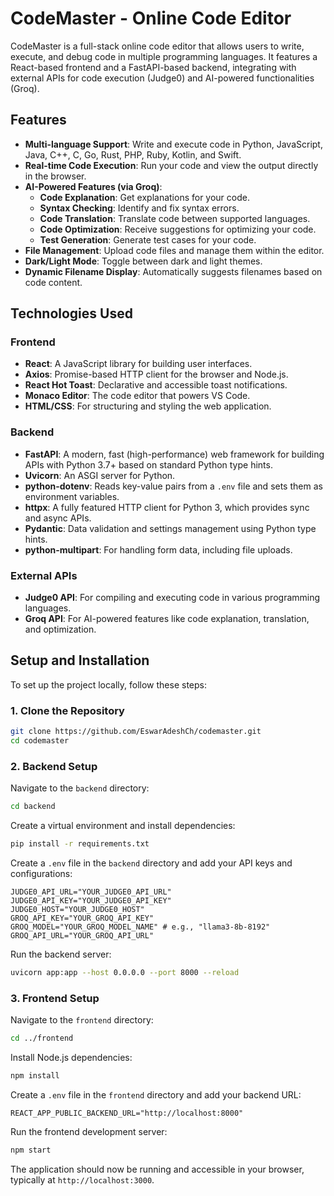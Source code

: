 # CodeMaster - Online Code Editor

CodeMaster is a full-stack online code editor that allows users to write, execute, and debug code in multiple programming languages. It features a React-based frontend and a FastAPI-based backend, integrating with external APIs for code execution (Judge0) and AI-powered functionalities (Groq).

## Features

- **Multi-language Support**: Write and execute code in Python, JavaScript, Java, C++, C, Go, Rust, PHP, Ruby, Kotlin, and Swift.
- **Real-time Code Execution**: Run your code and view the output directly in the browser.
- **AI-Powered Features (via Groq)**:
    - **Code Explanation**: Get explanations for your code.
    - **Syntax Checking**: Identify and fix syntax errors.
    - **Code Translation**: Translate code between supported languages.
    - **Code Optimization**: Receive suggestions for optimizing your code.
    - **Test Generation**: Generate test cases for your code.
- **File Management**: Upload code files and manage them within the editor.
- **Dark/Light Mode**: Toggle between dark and light themes.
- **Dynamic Filename Display**: Automatically suggests filenames based on code content.

## Technologies Used

### Frontend

- **React**: A JavaScript library for building user interfaces.
- **Axios**: Promise-based HTTP client for the browser and Node.js.
- **React Hot Toast**: Declarative and accessible toast notifications.
- **Monaco Editor**: The code editor that powers VS Code.
- **HTML/CSS**: For structuring and styling the web application.

### Backend

- **FastAPI**: A modern, fast (high-performance) web framework for building APIs with Python 3.7+ based on standard Python type hints.
- **Uvicorn**: An ASGI server for Python.
- **python-dotenv**: Reads key-value pairs from a `.env` file and sets them as environment variables.
- **httpx**: A fully featured HTTP client for Python 3, which provides sync and async APIs.
- **Pydantic**: Data validation and settings management using Python type hints.
- **python-multipart**: For handling form data, including file uploads.

### External APIs

- **Judge0 API**: For compiling and executing code in various programming languages.
- **Groq API**: For AI-powered features like code explanation, translation, and optimization.

## Setup and Installation

To set up the project locally, follow these steps:

### 1. Clone the Repository

```bash
git clone https://github.com/EswarAdeshCh/codemaster.git
cd codemaster
```

### 2. Backend Setup

Navigate to the `backend` directory:

```bash
cd backend
```

Create a virtual environment and install dependencies:

```bash
pip install -r requirements.txt
```

Create a `.env` file in the `backend` directory and add your API keys and configurations:

```env
JUDGE0_API_URL="YOUR_JUDGE0_API_URL"
JUDGE0_API_KEY="YOUR_JUDGE0_API_KEY"
JUDGE0_HOST="YOUR_JUDGE0_HOST"
GROQ_API_KEY="YOUR_GROQ_API_KEY"
GROQ_MODEL="YOUR_GROQ_MODEL_NAME" # e.g., "llama3-8b-8192"
GROQ_API_URL="YOUR_GROQ_API_URL"
```

Run the backend server:

```bash
uvicorn app:app --host 0.0.0.0 --port 8000 --reload
```

### 3. Frontend Setup

Navigate to the `frontend` directory:

```bash
cd ../frontend
```

Install Node.js dependencies:

```bash
npm install
```

Create a `.env` file in the `frontend` directory and add your backend URL:

```env
REACT_APP_PUBLIC_BACKEND_URL="http://localhost:8000"
```

Run the frontend development server:

```bash
npm start
```

The application should now be running and accessible in your browser, typically at `http://localhost:3000`.